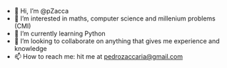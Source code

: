- 👋 Hi, I’m @pZacca
- 👀 I’m interested in maths, computer science and millenium problems (CMI)
- 🌱 I’m currently learning Python
- 💞️ I’m looking to collaborate on anything that gives me experience and knowledge
- 📫 How to reach me: hit me at pedrozaccaria@gmail.com
